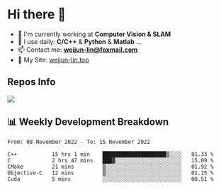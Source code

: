 # Hi there 👋

<!--
**Weijun-Lin/Weijun-Lin** is a ✨ _special_ ✨ repository because its `README.md` (this file) appears on your GitHub profile.

Here are some ideas to get you started:

- 🔭 I’m currently working on ...
- 🌱 I’m currently learning ...
- 👯 I’m looking to collaborate on ...
- 🤔 I’m looking for help with ...
- 💬 Ask me about ...
- 📫 How to reach me: ...
- 😄 Pronouns: ...
- ⚡ Fun fact: ...
-->

- 🏢 I'm currently working at **Computer Vision & SLAM**
- 🚀 I use daily: **C/C++** & **Python** & **Matlab** ...
- 📫 Contact me: **weijun-lin@foxmail.com**
- 🔗 My Site: [weijun-lin.top](https://weijun-lin.top/p)

  

## Repos Info
![](https://github-readme-stats.vercel.app/api?username=Weijun-Lin&theme=cobalt)

## 📊 Weekly Development Breakdown

<!--START_SECTION:waka-->

```text
From: 08 November 2022 - To: 15 November 2022

C++           15 hrs 1 min    ████████████████████▒░░░░   81.33 %
C             2 hrs 47 mins   ███▓░░░░░░░░░░░░░░░░░░░░░   15.09 %
CMake         21 mins         ▒░░░░░░░░░░░░░░░░░░░░░░░░   01.92 %
Objective-C   12 mins         ▒░░░░░░░░░░░░░░░░░░░░░░░░   01.15 %
Cuda          5 mins          ░░░░░░░░░░░░░░░░░░░░░░░░░   00.51 %
```

<!--END_SECTION:waka-->
